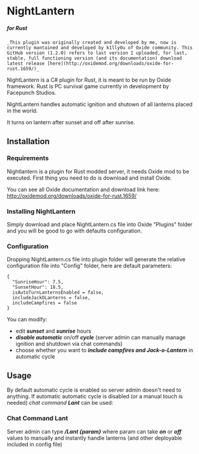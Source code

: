 # NightLantern 
##### for Rust

```
_This plugin was originally created and developed by me, now is currently mantained and developed by k1lly0u of Oxide community. This GitHub version (1.2.0) refers to last version I uploaded, for last, stable, full functioning version (and its documentation) download latest release [here](http://oxidemod.org/downloads/oxide-for-rust.1659/)_
```

NightLantern is a C# plugin for Rust, it is meant to be run by Oxide framework.
Rust is PC survival game currently in development by Facepunch Studios.

NightLantern handles automatic ignition and shutown of all lanterns placed in the world. 

It turns on lantern after sunset and off after sunrise.

## Installation
### Requirements
Nightlantern is a plugin for Rust modded server, it needs Oxide mod to be executed. First thing you need to do is download and install Oxide.

You can see all Oxide documentation and download link here:
http://oxidemod.org/downloads/oxide-for-rust.1659/

### Installing NightLantern
Simply download and place NightLantern.cs file into Oxide "Plugins" folder and you will be good to go with defaults configuration.

### Configuration
Dropping NightLantern.cs file into plugin folder will generate the relative 
configuration file into "Config" folder, here are default parameters:

```
{
  "SunriseHour": 7.5, 
  "SunsetHour": 18.5,
  isAutoTurnLanternsEnabled = false,
  includeJackOLanterns = false,
  includeCampfires = false
}
```
You can modify:
- edit **_sunset_** and **_sunrise_** hours
- **_disable automatic_** on/off **_cycle_** (server admin can manually manage ignition and shutdown via chat commands)
- choose whether you want to **_include campfires and Jack-o-Lantern_** in automatic cycle

## Usage
By default automatic cycle is enabled so server admin doesn't need to anything. If automatic automatic cycle is disabled (or a manual touch is needed) _chat command **Lant**_ can be used:

### Chat Command Lant
Server admin can type **_/Lant {param}_** where param can take **_on_** or **_off_** values to manually and instantly handle lanterns (and other deployable included in config file)

